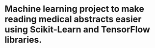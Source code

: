 # Machine learning project to make reading medical abstracts easier using Scikit-Learn and TensorFlow libraries.